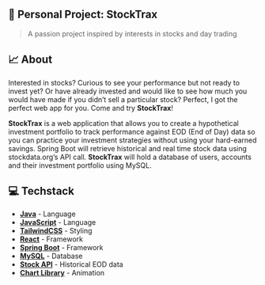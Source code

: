 ## :rocket: Personal Project: **StockTrax**

> A passion project inspired by interests in stocks and day trading 

## 📈 About
Interested in stocks? Curious to see your performance but not ready to invest yet? Or have already invested and would like to see how much you would have made if you didn’t sell a particular stock? Perfect, I got the perfect web app for you. Come and try **StockTrax**!

**StockTrax** is a web application that allows you to create a hypothetical investment portfolio to track performance against EOD (End of Day) data so you can practice your investment strategies without using your hard-earned savings. Spring Boot will retrieve historical and real time stock data using stockdata.org’s API call. **StockTrax** will hold a database of users, accounts and their investment portfolio using MySQL.

## 💻 Techstack

- [**Java**](https://swr.vercel.app/) - Language
- [**JavaScript**](https://www.javascript.com/) - Language
- [**TailwindCSS**](https://tailwindcss.com/) - Styling
- [**React**](https://reactjs.org/) - Framework
- [**Spring Boot**](https://start.spring.io/) - Framework
- [**MySQL**](https://www.mysql.com/) - Database
- [**Stock API**](https://www.stockdata.org/) - Historical EOD data
- [**Chart Library**](https://www.highcharts.com/) - Animation
